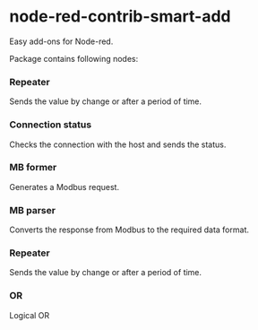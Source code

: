 # node-red-contrib-smart-add

Easy add-ons for Node-red.

Package contains following nodes:

### Repeater
Sends the value by change or after a period of time.

### Connection status
Checks the connection with the host and sends the status.

### MB former
Generates a Modbus request.

### MB parser
Converts the response from Modbus to the required data format.

### Repeater
Sends the value by change or after a period of time.

### OR
Logical OR